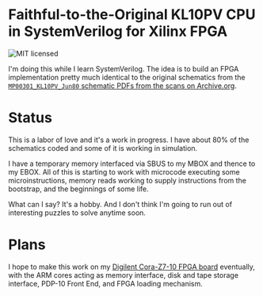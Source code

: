 # Faithful-to-the-Original KL10PV CPU in SystemVerilog for Xilinx FPGA

![MIT licensed](https://img.shields.io/github/license/alanmimms/kl10?style=plastic)

I'm doing this while I learn SystemVerilog. The idea is to build an
FPGA implementation pretty much identical to the original schematics
from the [`MP00301_KL10PV_Jun80` schematic PDFs from the scans on
Archive.org](https://archive.org/details/bitsavers_decpdp10KL0_67493660).

# Status
This is a labor of love and it's a work in progress. I have about 80%
of the schematics coded and some of it is working in simulation.

I have a temporary memory interfaced via SBUS to my MBOX and thence to
my EBOX. All of this is starting to work with microcode executing some
microinstructions, memory reads working to supply instructions from
the bootstrap, and the beginnings of some life.

What can I say? It's a hobby. And I don't think I'm going to run out
of interesting puzzles to solve anytime soon.


# Plans
I hope to make this work on my [Digilent Cora-Z7-10 FPGA
board](https://reference.digilentinc.com/reference/programmable-logic/cora-z7/start)
eventually, with the ARM cores acting as memory interface, disk and
tape storage interface, PDP-10 Front End, and FPGA loading mechanism.
